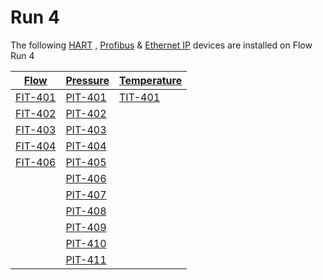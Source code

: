 # Run 4

The following [HART](../indexes/index_devices_hart.md) , [Profibus](../indexes/index_devices_profibus.md) & [Ethernet IP](../indexes/index_devices_ip.md) devices are installed on Flow Run 4

|[Flow](../indexes/index_devices_flow.md)|[Pressure](../indexes/index_devices_pressure.md)|[Temperature](../indexes/index_devices_temperature.md)|
|---|---|---|
|[FIT-401](../devices/FIT-401.md)|[PIT-401](../devices/PIT-401.md)|[TIT-401](../devices/TIT-401.md)
|[FIT-402](../devices/FIT-402.md)|[PIT-402](../devices/PIT-402.md)
|[FIT-403](../devices/FIT-403.md)|[PIT-403](../devices/PIT-403.md)
|[FIT-404](../devices/FIT-404.md)|[PIT-404](../devices/PIT-404.md)
|[FIT-406](../devices/FIT-406.md)|[PIT-405](../devices/PIT-405.md)
||[PIT-406](../devices/PIT-406.md)
||[PIT-407](../devices/PIT-407.md)
||[PIT-408](../devices/PIT-408.md)
||[PIT-409](../devices/PIT-409.md)
||[PIT-410](../devices/PIT-410.md)
||[PIT-411](../devices/PIT-411.md)




